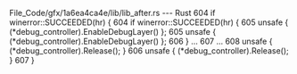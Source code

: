 File_Code/gfx/1a6ea4ca4e/lib/lib_after.rs --- Rust
604             if winerror::SUCCEEDED(hr) {                                                                                                                 604             if winerror::SUCCEEDED(hr) {
605                 unsafe { (*debug_controller).EnableDebugLayer() };                                                                                       605                 unsafe { (*debug_controller).EnableDebugLayer() };
606             }                                                                                                                                            ... 
607                                                                                                                                                          ... 
608             unsafe { (*debug_controller).Release(); }                                                                                                    606                 unsafe { (*debug_controller).Release(); }
                                                                                                                                                             607             }

